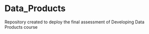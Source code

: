 # Data_Products

Repository created to deploy the final assessment of Developing Data Products course
